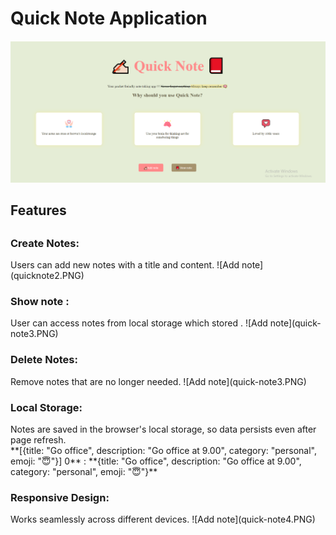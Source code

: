 <h1>Quick Note Application</h1>

![Quick note application](quick-note1.PNG)

<h2>Features<h2>
<h3>Create Notes:</h3> Users can add new notes with a title and content.
![Add note](quicknote2.PNG)
<h3>Show note :</h3> User can access notes from local storage which  stored .
![Add note](quick-note3.PNG)
<h3>Delete Notes:</h3> Remove notes that are no longer needed.
![Add note](quick-note3.PNG)
<h3>Local Storage:</h3> 
Notes are saved in the browser's local storage, so data persists even after page refresh.<br>
**[{title: "Go office", description: "Go office at 9.00", category: "personal", emoji: "😇"}]
0**
: 
**{title: "Go office", description: "Go office at 9.00", category: "personal", emoji: "😇"}**
<h3>Responsive Design:</h3> Works seamlessly across different devices.
![Add note](quick-note4.PNG)
